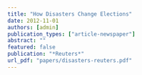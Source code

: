 ```yaml
---
title: "How Disasters Change Elections"
date: 2012-11-01
authors: [admin]
publication_types: ["article-newspaper"]
abstract: ""
featured: false
publication: "*Reuters*"
url_pdf: "papers/disasters-reuters.pdf"
---
```


